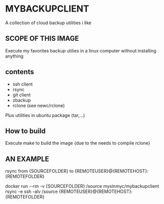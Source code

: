 # MYBACKUPCLIENT

A collection of cloud backup utilities i like



## SCOPE OF THIS IMAGE

Execute my favorites backup utilies in a linux computer without installing anything



## contents

- ssh client
- rsync
- git client
- zbackup
- rclone (see newc/rclone)

Plus utilities in ubuntu package (tar,...)

## How to build

Execute make to build the image {due to the needs to compile rclone}

## AN EXAMPLE

rsync from {SOURCEFOLDER} to {REMOTEUSER}@{REMOTEHOST}:{REMOTEFOLDER}

docker run --rm  -v {SOURCEFOLDER}:/source mysinmyc/mybackupclient rsync -e ssh -alv /source {REMOTEUSER}@{REMOTEHOST}:{REMOTEFOLDER}